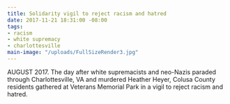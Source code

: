 ```yaml
---
title: Solidarity vigil to reject racism and hatred
date: 2017-11-21 18:31:00 -08:00
tags:
- racism
- white supremacy
- charlottesville
main-image: "/uploads/FullSizeRender3.jpg"
---
```


AUGUST 2017. The day after white supremacists and neo-Nazis paraded through Charlottesville, VA and murdered Heather Heyer, Colusa County residents gathered at Veterans Memorial Park in a vigil to reject racism and hatred. 